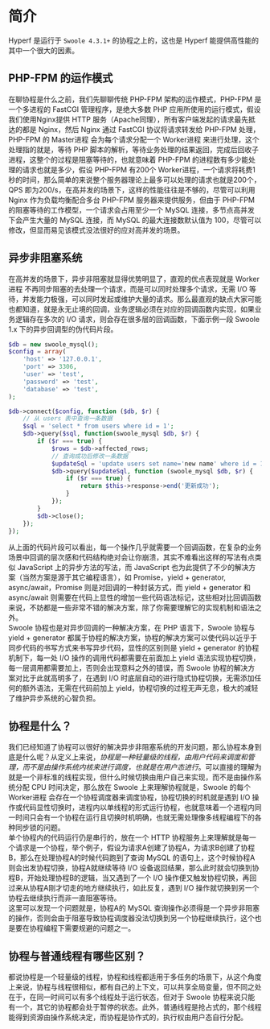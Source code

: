 # 简介

Hyperf 是运行于 `Swoole 4.3.1+` 的协程之上的，这也是 Hyperf 能提供高性能的其中一个很大的因素。

## PHP-FPM 的运作模式

在聊协程是什么之前，我们先聊聊传统 PHP-FPM 架构的运作模式，PHP-FPM 是一个多进程的 FastCGI 管理程序，是绝大多数 PHP 应用所使用的运行模式，假设我们使用Nginx提供 HTTP 服务（Apache同理），所有客户端发起的请求最先抵达的都是 Nginx，然后 Nginx 通过 FastCGI 协议将请求转发给 PHP-FPM 处理，PHP-FPM 的 Master进程 会为每个请求分配一个 Worker进程 来进行处理，这个处理指的就是，等待 PHP 脚本的解析，等待业务处理的结果返回，完成后回收子进程，这整个的过程是阻塞等待的，也就意味着 PHP-FPM 的进程数有多少能处理的请求也就是多少，假设 PHP-FPM 有200个 Worker进程，一个请求将耗费1秒的时间，那么简单的来说整个服务器理论上最多可以处理的请求也就是200个，QPS 即为200/s，在高并发的场景下，这样的性能往往是不够的，尽管可以利用 Nginx 作为负载均衡配合多台 PHP-FPM 服务器来提供服务，但由于 PHP-FPM 的阻塞等待的工作模型，一个请求会占用至少一个 MySQL 连接，多节点高并发下会产生大量的 MySQL 连接，而 MySQL 的最大连接数默认值为 100，尽管可以修改，但显而易见该模式没法很好的应对高并发的场景。

## 异步非阻塞系统

在高并发的场景下，异步非阻塞就显得优势明显了，直观的优点表现就是 Worker进程 不再同步阻塞的去处理一个请求，而是可以同时处理多个请求，无需 I/O 等待，并发能力极强，可以同时发起或维护大量的请求。那么最直观的缺点大家可能也都知道，就是永无止境的回调，业务逻辑必须在对应的回调函数内实现，如果业务逻辑存在多次的 I/O 请求，则会存在很多层的回调函数，下面示例一段 Swoole 1.x 下的异步回调型的伪代码片段。

```php
$db = new swoole_mysql();
$config = array(
    'host' => '127.0.0.1',
    'port' => 3306,
    'user' => 'test',
    'password' => 'test',
    'database' => 'test',
);

$db->connect($config, function ($db, $r) {
    // 从 users 表中查询一条数据
    $sql = 'select * from users where id = 1';
    $db->query($sql, function(swoole_mysql $db, $r) {
        if ($r === true) {
            $rows = $db->affected_rows;
            // 查询成功后修改一条数据
            $updateSql = 'update users set name='new name' where id = 1';
            $db->query($updateSql, function (swoole_mysql $db, $r) {
                if ($r === true) {
                    return $this->response->end('更新成功');
                }
            });
        }
        $db->close();
    });
});
```
从上面的代码片段可以看出，每一个操作几乎就需要一个回调函数，在复杂的业务场景中回调的层次感和代码结构绝对会让你崩溃，其实不难看出这样的写法有点类似 JavaScript 上的异步方法的写法，而 JavaScript 也为此提供了不少的解决方案（当然方案是源于其它编程语言），如 Promise，yield + generator, async/await，Promise 则是对回调的一种封装方式，而 yield + generator 和 async/await 则需要在代码上显性的增加一些代码语法标记，这些相对比回调函数来说，不妨都是一些非常不错的解决方案，除了你需要理解它的实现机制和语法之外。   
Swoole 协程也是对异步回调的一种解决方案，在 PHP 语言下，Swoole 协程与 yield + generator 都属于协程的解决方案，协程的解决方案可以使代码以近乎于同步代码的书写方式来书写异步代码，显性的区别则是 yield + generator 的协程机制下，每一处 I/O 操作的调用代码都需要在前面加上 yield 语法实现协程切换，每一层调用都需要加上，否则会出现意料之外的错误，而 Swoole 协程的解决方案对比于此就高明多了，在遇到 I/O 时底层自动的进行隐式协程切换，无需添加任何的额外语法，无需在代码前加上 yield，协程切换的过程无声无息，极大的减轻了维护异步系统的心智负担。

## 协程是什么？

我们已经知道了协程可以很好的解决异步非阻塞系统的开发问题，那么协程本身到底是什么呢？从定义上来说，*协程是一种轻量级的线程，由用户代码来调度和管理，而不是由操作系统内核来进行调度，也就是在用户态进行*。可以直接的理解为就是一个非标准的线程实现，但什么时候切换由用户自己来实现，而不是由操作系统分配 CPU 时间决定，那么放在 Swoole 上来理解协程就是，Swoole 的每个 Worker进程 会存在一个协程调度器来调度协程，协程切换的时机就是遇到 I/O 操作或代码显性切换时，进程内以单线程的形式运行协程，也就意味着一个进程内同一时间只会有一个协程在运行且切换时机明确，也就无需处理像多线程编程下的各种同步锁的问题。   
单个协程内的代码运行仍是串行的，放在一个 HTTP 协程服务上来理解就是每一个请求是一个协程，举个例子，假设为请求A创建了协程A，为请求B创建了协程B，那么在处理协程A的时候代码跑到了查询 MySQL 的语句上，这个时候协程A则会出发协程切换，协程A就继续等待 I/O 设备返回结果，那么此时就会切换到协程B，开始处理协程B的逻辑，当又遇到了一个 I/O 操作便又触发协程切换，再回过来从协程A刚才切走的地方继续执行，如此反复，遇到 I/O 操作就切换到另一个协程去继续执行而非一直阻塞等待。   
这里可以发现一个问题就是，协程A的 MySQL 查询操作必须得是一个异步非阻塞的操作，否则会由于阻塞导致协程调度器没法切换到另一个协程继续执行，这个也是要在协程编程下需要规避的问题之一。

## 协程与普通线程有哪些区别？

都说协程是一个轻量级的线程，协程和线程都适用于多任务的场景下，从这个角度上来说，协程与线程很相似，都有自己的上下文，可以共享全局变量，但不同之处在于，在同一时间可以有多个线程处于运行状态，但对于 Swoole 协程来说只能有一个，其它的协程都会处于暂停的状态。此外，普通线程是抢占式的，那个线程能得到资源由操作系统决定，而协程是协作式的，执行权由用户态自行分配。
